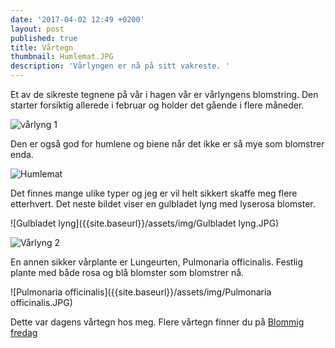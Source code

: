 ```yaml
---
date: '2017-04-02 12:49 +0200'
layout: post
published: true
title: Vårtegn
thumbnail: Humlemat.JPG
description: 'Vårlyngen er nå på sitt vakreste. '
---
```


Et av de sikreste tegnene på vår i hagen vår er vårlyngens blomstring. Den starter forsiktig allerede i februar og holder det gående i flere måneder. 

![vårlyng 1]({{site.baseurl}}/assets/img/IMG_4101.JPG)

Den er også god for humlene og biene når det ikke er så mye som blomstrer enda. 

![Humlemat]({{site.baseurl}}/assets/img/Humlemat.JPG)

<!--more-->

Det finnes mange ulike typer og jeg er vil helt sikkert skaffe meg flere etterhvert. Det neste bildet viser en gulbladet lyng med lyserosa blomster.   

![Gulbladet lyng]({{site.baseurl}}/assets/img/Gulbladet lyng.JPG)

![Vårlyng 2]({{site.baseurl}}/assets/img/IMG_4113.JPG)

En annen sikker vårplante er Lungeurten, Pulmonaria officinalis. Festlig plante med både rosa og blå blomster som blomstrer nå.

![Pulmonaria officinalis]({{site.baseurl}}/assets/img/Pulmonaria officinalis.JPG)

Dette var dagens vårtegn hos meg. Flere vårtegn finner du på 
[Blommig fredag](http://blandrosorochbladloss.blogspot.no/2017/03/vartecken-blommig-fredag.html)
